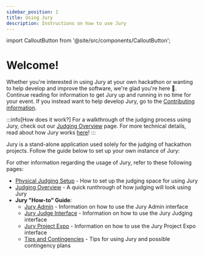 ```yaml
---
sidebar_position: 1
title: Using Jury
description: Instructions on how to use Jury
---
```


import CalloutButton from '@site/src/components/CalloutButton';

# Welcome!

Whether you're interested in using Jury at your own hackathon or wanting to help develop and improve the software, we're glad you're here 💙. Continue reading for information to get Jury up and running in no time for your event. If you instead want to help develop Jury, go to the [Contributing information](/docs/contributing).

:::info[How does it work?]
For a walkthrough of the judging process using Jury, check out our [Judging Overview](/docs/usage/overview) page. For more technical details, read about how Jury works [here](/docs/details)!
:::

Jury is a stand-alone application used solely for the judging of hackathon projects. Follow the guide below to set up your own instance of Jury:

<CalloutButton to="/docs/usage/deploy" label="How to Deploy Jury 🌥️" />

For other information regarding the usage of Jury, refer to these following pages:

- [Physical Judging Setup](/docs/usage/judging-setup) - How to set up the judging space for using Jury
- [Judging Overview](/docs/usage/overview) - A quick runthrough of how judging will look using Jury
- **Jury "How-to" Guide**:
    - [Jury Admin](/docs/usage/admin) - Information on how to use the Jury Admin interface
    - [Jury Judge Interface](/docs/usage/judge) - Information on how to use the Jury Judging interface
    - [Jury Project Expo](/docs/usage/expo) - Information on how to use the Jury Project Expo interface
    - [Tips and Contingencies](/docs/usage/tips) - Tips for using Jury and possible contingency plans
